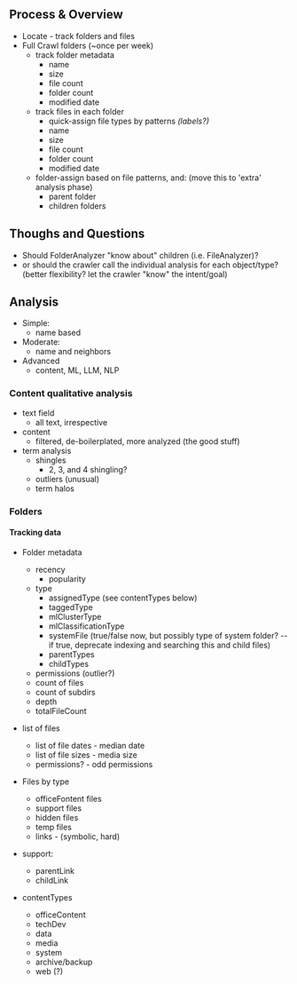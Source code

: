 ## Process & Overview
- Locate - track folders and files
- Full Crawl folders  (~once per week)
  - track folder metadata
    - name
    - size
    - file count
    - folder count
    - modified date
  - track files in each folder
    - quick-assign file types by patterns _(labels?)_
    - name
    - size
    - file count
    - folder count
    - modified date
  - folder-assign based on file patterns, and: (move this to 'extra' analysis phase)
    - parent folder
    - children folders


## Thoughs and Questions
- Should FolderAnalyzer "know about" children (i.e. FileAnalyzer)?
- or should the crawler call the individual analysis for each object/type? (better flexibility? let the crawler "know" the intent/goal)

## Analysis
- Simple: 
  - name based
- Moderate:
  - name and neighbors
- Advanced
  - content, ML, LLM, NLP

### Content qualitative analysis
- text field
  - all text, irrespective
- content
  - filtered, de-boilerplated, more analyzed (the good stuff)
- term analysis
  - shingles
    - 2, 3, and 4 shingling?
  - outliers (unusual)
  - term halos

### Folders

#### Tracking data
- Folder metadata
  - recency
    - popularity
  - type
    - assignedType  (see contentTypes below)
    - taggedType
    - mlClusterType
    - mlClassificationType
    - systemFile (true/false now, but possibly type of system folder? -- if true, deprecate indexing and searching this and child files)
    - parentTypes 
    - childTypes
  - permissions (outlier?)
  - count of files
  - count of subdirs
  - depth
  - totalFileCount
- list of files
  - list of file dates - median date
  - list of file sizes - media size
  - permissions? - odd permissions
- Files by type
  - officeFontent files
  - support files
  - hidden files
  - temp files
  - links - (symbolic, hard)

- support: 
  - parentLink
  - childLink
- contentTypes
   - officeContent
   - techDev
   - data
   - media
   - system
   - archive/backup
   - web (?)



